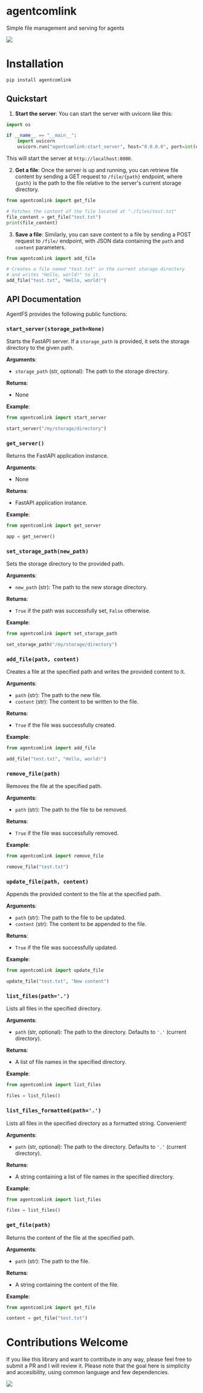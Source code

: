# agentcomlink <a href="https://discord.gg/qetWd7J9De"><img style="float: right" src="https://dcbadge.vercel.app/api/server/qetWd7J9De" alt=""></a>

Simple file management and serving for agents

<img src="resources/image.jpg">

# Installation

```bash
pip install agentcomlink
```

## Quickstart

1. **Start the server**:
   You can start the server with uvicorn like this:

```python
import os

if __name__ == "__main__":
    import uvicorn
    uvicorn.run("agentcomlink:start_server", host="0.0.0.0", port=int(os.getenv("PORT", 8000)))
```

This will start the server at `http://localhost:8000`.

2. **Get a file**:
   Once the server is up and running, you can retrieve file content by sending a GET request to `/file/{path}` endpoint, where `{path}` is the path to the file relative to the server's current storage directory.

```python
from agentcomlink import get_file

# Fetches the content of the file located at "./files/test.txt"
file_content = get_file("test.txt")
print(file_content)
```

3. **Save a file**:
   Similarly, you can save content to a file by sending a POST request to `/file/` endpoint, with JSON data containing the `path` and `content` parameters.

```python
from agentcomlink import add_file

# Creates a file named "test.txt" in the current storage directory
# and writes "Hello, world!" to it.
add_file("test.txt", "Hello, world!")
```

## API Documentation

AgentFS provides the following public functions:

### `start_server(storage_path=None)`

Starts the FastAPI server. If a `storage_path` is provided, it sets the storage directory to the given path.

**Arguments**:

- `storage_path` (str, optional): The path to the storage directory.

**Returns**:

- None

**Example**:

```python
from agentcomlink import start_server

start_server("/my/storage/directory")
```

### `get_server()`

Returns the FastAPI application instance.

**Arguments**:

- None

**Returns**:

- FastAPI application instance.

**Example**:

```python
from agentcomlink import get_server

app = get_server()
```

### `set_storage_path(new_path)`

Sets the storage directory to the provided path.

**Arguments**:

- `new_path` (str): The path to the new storage directory.

**Returns**:

- `True` if the path was successfully set, `False` otherwise.

**Example**:

```python
from agentcomlink import set_storage_path

set_storage_path("/my/storage/directory")
```

### `add_file(path, content)`

Creates a file at the specified path and writes the provided content to it.

**Arguments**:

- `path` (str): The path to the new file.
- `content` (str): The content to be written to the file.

**Returns**:

- `True` if the file was successfully created.

**Example**:

```python
from agentcomlink import add_file

add_file("test.txt", "Hello, world!")
```

### `remove_file(path)`

Removes the file at the specified path.

**Arguments**:

- `path` (str): The path to the file to be removed.

**Returns**:

- `True` if the file was successfully removed.

**Example**:

```python
from agentcomlink import remove_file

remove_file("test.txt")
```

### `update_file(path, content)`

Appends the provided content to the file at the specified path.

**Arguments**:

- `path` (str): The path to the file to be updated.
- `content` (str): The content to be appended to the file.

**Returns**:

- `True` if the file was successfully updated.

**Example**:

```python
from agentcomlink import update_file

update_file("test.txt", "New content")
```

### `list_files(path='.')`

Lists all files in the specified directory.

**Arguments**:

- `path` (str, optional): The path to the directory. Defaults to `'.'` (current directory).

**Returns**:

- A list of file names in the specified directory.

**Example**:

```python
from agentcomlink import list_files

files = list_files()
```

### `list_files_formatted(path='.')`

Lists all files in the specified directory as a formatted string. Convenient!

**Arguments**:

- `path` (str, optional): The path to the directory. Defaults to `'.'` (current directory).

**Returns**:

- A string containing a list of file names in the specified directory.

**Example**:

```python
from agentcomlink import list_files

files = list_files()
```

### `get_file(path)`

Returns the content of the file at the specified path.

**Arguments**:

- `path` (str): The path to the file.

**Returns**:

- A string containing the content of the file.

**Example**:

```python
from agentcomlink import get_file

content = get_file("test.txt")
```

# Contributions Welcome

If you like this library and want to contribute in any way, please feel free to submit a PR and I will review it. Please note that the goal here is simplicity and accesibility, using common language and few dependencies.

<img src="resources/youcreatethefuture.jpg">
